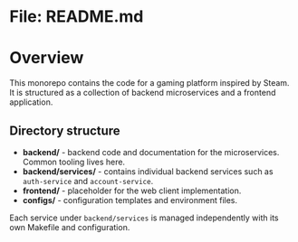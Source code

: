 # File: README.md
<!-- README.md -->

# Overview

This monorepo contains the code for a gaming platform inspired by Steam. It is structured as a collection of backend microservices and a frontend application.

## Directory structure

- **backend/** - backend code and documentation for the microservices. Common tooling lives here.
- **backend/services/** - contains individual backend services such as `auth-service` and `account-service`.
- **frontend/** - placeholder for the web client implementation.
- **configs/** - configuration templates and environment files.

Each service under `backend/services` is managed independently with its own Makefile and configuration.

